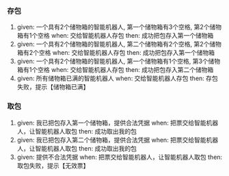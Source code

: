 
### 存包
1. given:  一个具有2个储物箱的智能机器人, 第一个储物箱有3个空格, 第2个储物箱有1个空格 when: 交给智能机器人存包 then: 成功把包存入第一个储物箱
2. given:  一个具有2个储物箱的智能机器人, 第二个储物箱有2个空格, 第2个储物箱有2个空格 when: 交给智能机器人存包 then: 成功把包存入第一个储物箱
2. given:  一个具有2个储物箱的智能机器人, 第一个储物箱有1个空格, 第3个储物箱有1个空格 when: 交给智能机器人存包 then: 成功把包存入第二个储物箱
3. given: 所有储物箱已满的智能机器人 when: 交给智能机器人存包 then: 存包失败，提示【储物箱已满】

### 取包
1. given: 我已把包存入第一个储物箱，提供合法凭据 when: 把票交给智能机器人，让智能机器人取包 then: 成功取出我的包
2. given: 我已把包存入第二个储物箱，提供合法凭据 when: 把票交给智能机器人，让智能机器人取包 then: 成功取出我的包
3. given: 提供不合法凭据 when: 把票交给智能机器人，让智能机器人取包 then: 取包失败，提示【无效票】